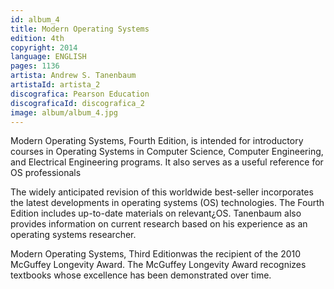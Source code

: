 ```yaml
---
id: album_4
title: Modern Operating Systems
edition: 4th
copyright: 2014
language: ENGLISH
pages: 1136
artista: Andrew S. Tanenbaum
artistaId: artista_2
discografica: Pearson Education
discograficaId: discografica_2
image: album/album_4.jpg
---
```


Modern Operating Systems, Fourth Edition, is intended for introductory courses in Operating Systems in Computer Science, Computer Engineering, and Electrical Engineering programs. It also serves as a useful reference for OS professionals

The widely anticipated revision of this worldwide best-seller incorporates the latest developments in operating systems (OS) technologies. The Fourth Edition includes up-to-date materials on relevant¿OS. Tanenbaum also provides information on current research based on his experience as an operating systems researcher.

Modern Operating Systems, Third Editionwas the recipient of the 2010 McGuffey Longevity Award. The McGuffey Longevity Award recognizes textbooks whose excellence has been demonstrated over time.